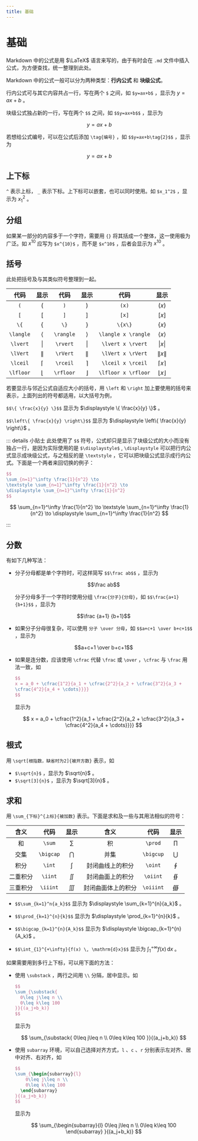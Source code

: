 ```yaml
---
title: 基础
---
```


# 基础

Markdown 中的公式是用 $\LaTeX$ 语言来写的，由于有时会在 `.md` 文件中插入公式，为方便查找，统一整理到此处。

Markdown 中的公式一般可以分为两种类型：**行内公式** 和 **块级公式**。

行内公式可与其它内容共占一行，写在两个 `$` 之间，如 `$y=ax+b$` ，显示为 $y=ax+b$ 。

块级公式独占新的一行，写在两个 `$$` 之间，如 `$$y=ax+b$$` ，显示为

$$
y=ax+b
$$

若想给公式编号，可以在公式后添加 `\tag{编号}` ，如 `$$y=ax+b\tag{2}$$` ，显示为

$$
y=ax+b\tag{2}
$$

## 上下标

`^` 表示上标， `_` 表示下标。上下标可以嵌套，也可以同时使用。如 `$x_1^2$` ，显示为 $x_1^2$ 。

## 分组

如果某一部分的内容多于一个字符，需要用 `{}` 将其括成一个整体，这一使用极为广泛。如 $x^{10}$ 应写为 `$x^{10}$` ，而不是 `$x^10$` ，后者会显示为 $x^10$ 。

## 括号

此处把括号及与其类似符号整理到一起。

|   代码    |   显示    |   代码    |   显示    |        代码         |        显示         |
| :-------: | :-------: | :-------: | :-------: | :-----------------: | :-----------------: |
|    `(`    |    $($    |    `)`    |    $)$    |        `(x)`        |        $(x)$        |
|    `[`    |    $[$    |    `]`    |    $]$    |        `[x]`        |        $[x]$        |
|   `\{`    |   $\{$    |   `\}`    |   $\}$    |       `\{x\}`       |       $\{x\}$       |
| `\langle` | $\langle$ | `\rangle` | $\rangle$ | `\langle x \rangle` | $\langle x \rangle$ |
| `\lvert`  | $\lvert$  | `\rvert`  | $\rvert$  |  `\lvert x \rvert`  |  $\lvert x \rvert$  |
| `\lVert`  | $\lVert$  | `\rVert`  | $\rVert$  |  `\lVert x \rVert`  |  $\lVert x \rVert$  |
| `\lceil`  | $\lceil$  | `\rceil`  | $\rceil$  |  `\lceil x \rceil`  |  $\lceil x \rceil$  |
| `\lfloor` | $\lfloor$ | `\rfloor` | $\rfloor$ | `\lfloor x \rfloor` | $\lfloor x \rfloor$ |

若要显示与邻近公式自适应大小的括号，用 `\left` 和 `\right` 加上要使用的括号来表示，上面列出的符号都适用，以大括号为例，

`$$\{ \frac{x}{y} \}$$` 显示为 $\displaystyle \{ \frac{x}{y} \}$ 。

`$$\left\{ \frac{x}{y} \right\}$$` 显示为 $\displaystyle \left\{ \frac{x}{y} \right\}$ 。

::: details 小贴士
此处使用了 `$$` 符号，公式却只是显示了块级公式的大小而没有独占一行，是因为实际使用的是 `$\displaystyle$` , `\displaystyle`
可以把行内公式显示成块级公式，与之相反的是 `\textstyle` ，它可以把块级公式显示成行内公式。下面是一个两者来回切换的例子：

```latex
$$
\sum_{n=1}^\infty \frac{1}{n^2} \to
\textstyle \sum_{n=1}^\infty \frac{1}{n^2} \to
\displaystyle \sum_{n=1}^\infty \frac{1}{n^2}
$$
```

$$
\sum_{n=1}^\infty \frac{1}{n^2} \to
\textstyle \sum_{n=1}^\infty \frac{1}{n^2} \to
\displaystyle \sum_{n=1}^\infty \frac{1}{n^2}
$$

:::

## 分数

有如下几种写法：

- 分子分母都是单个字符时，可这样简写 `$$\frac ab$$` ，显示为

  $$\frac ab$$

  分子分母多于一个字符时使用分组 `\frac{分子}{分母}`，如 `$$\frac{a+1}{b+1}$$` ，显示为

  $$\frac {a+1} {b+1}$$

- 如果分子分母很复杂，可以使用 `分子 \over 分母`，如 `$$a+c+1 \over b+c+1$$` ，显示为

  $$a+c+1 \over b+c+1$$

- 如果是连分数，应该使用 `\cfrac` 代替 `\frac` 或 `\over` ，`\cfrac` 与 `\frac` 用法一致，如

  ```latex
  $$
  x = a_0 + \cfrac{1^2}{a_1 + \cfrac{2^2}{a_2 + \cfrac{3^2}{a_3 +
  \cfrac{4^2}{a_4 + \cdots}}}}
  $$
  ```

  显示为

  $$
  x = a_0 + \cfrac{1^2}{a_1 + \cfrac{2^2}{a_2 + \cfrac{3^2}{a_3 +
  \cfrac{4^2}{a_4 + \cdots}}}}
  $$

## 根式

用 `\sqrt[根指数，缺省时为2]{被开方数}` 表示，如

- `$\sqrt{n}$` ，显示为 $\sqrt{n}$ 。
- `$\sqrt[3]{n}$` ，显示为 $\sqrt[3]{n}$ 。

## 求和

用 `\sum_{下标}^{上标}{被加数}` 表示。下面是求和及一些与其用法相似的符号：

|   含义   |   代码    |   显示    |        含义        |   代码    |   显示    |
| :------: | :-------: | :-------: | :----------------: | :-------: | :-------: |
|    和    |  `\sum`   |  $\sum$   |         积         |  `\prod`  |  $\prod$  |
|   交集   | `\bigcap` | $\bigcap$ |        并集        | `\bigcup` | $\bigcup$ |
|   积分   |  `\int`   |  $\int$   |  封闭曲线上的积分  |  `\oint`  |  $\oint$  |
| 二重积分 |  `\iint`  |  $\iint$  |  封闭曲面上的积分  | `\oiint`  | $\oiint$  |
| 三重积分 | `\iiint`  | $\iiint$  | 封闭曲面体上的积分 | `\oiiint` | $\oiiint$ |

- `$$\sum_{k=1}^n{a_k}$$` 显示为 $\displaystyle \sum_{k=1}^{n}{a_k}$ 。

- `$$\prod_{k=1}^{n}{k}$$` 显示为 $\displaystyle \prod_{k=1}^{n}{k}$ 。

- `$$\bigcap_{k=1}^{n}{A_k}$$` 显示为 $\displaystyle \bigcap_{k=1}^{n}{A_k}$ 。

- `$$\int_{1}^{+\infty}{f(x) \, \mathrm{d}x}$$` 显示为 $\displaystyle \int_{1}^{+\infty}{f(x) \, \mathrm{d}x}$ 。

如果需要用到多行上下标，可以用下面的方法：

- 使用 `\substack` ，两行之间用 `\\` 分隔，居中显示。如

  ```latex
  $$
  \sum_{\substack{
    0\leq j\leq n \\
    0\leq k\leq 100
  }}{(a_j+b_k)}
  $$
  ```

  显示为

  $$
  \sum_{\substack{
    0\leq j\leq n \\
    0\leq k\leq 100
  }}{(a_j+b_k)}
  $$

- 使用 `subarray` 环境，可以自己选择对齐方式，`l` 、`c` 、`r` 分别表示左对齐、居中对齐、右对齐，如

  ```latex
  $$
  \sum_{\begin{subarray}{l}
      0\leq j\leq n \\
      0\leq k\leq 100
    \end{subarray}
  }{(a_j+b_k)}
  $$
  ```

  显示为

  $$
  \sum_{\begin{subarray}{l}
      0\leq j\leq n \\
      0\leq k\leq 100
    \end{subarray}
  }{(a_j+b_k)}
  $$

